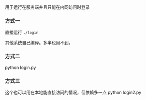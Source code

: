 用于运行在服务端并且只能在内网访问时登录

### 方式一

直接运行 `./login`

其他系统自己编译。多半也用不到。

### 方式二

python login.py

### 方式三

这个也可以用在本地能直接访问的情况，但依赖多一点
python login2.py

